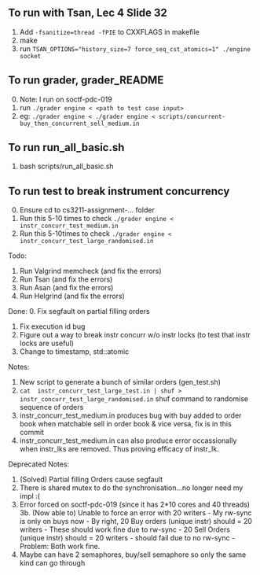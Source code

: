 ## To run with Tsan, Lec 4 Slide 32
1. Add `-fsanitize=thread -fPIE` to CXXFLAGS in makefile
2. make
3. run `TSAN_OPTIONS="history_size=7 force_seq_cst_atomics=1" ./engine socket`


## To run grader, grader_README
0. Note: I run on soctf-pdc-019
1. run `./grader engine < <path to test case input>`
2. eg: `./grader engine < ./grader engine < scripts/concurrent-buy_then_concurrent_sell_medium.in`

## To run run_all_basic.sh
1. bash scripts/run_all_basic.sh

## To run test to break instrument concurrency
0. Ensure cd to cs3211-assignment-... folder
1. Run this 5-10 times to check `./grader engine < instr_concurr_test_medium.in`
2. Run this 5-10times to check `./grader engine < instr_concurr_test_large_randomised.in`


Todo:

1. Run Valgrind memcheck (and fix the errors)
2. Run Tsan (and fix the errors)
3. Run Asan (and fix the errors)
4. Run Helgrind (and fix the errors)


Done:
0. Fix segfault on partial filling orders
1. Fix execution id bug
2. Figure out a way to break instr concurr w/o instr locks (to test that instr locks are useful)
3. Change to timestamp,  std::atomic<int>

Notes:
1. New script to generate a bunch of similar orders (gen_test.sh)
2. `cat  instr_concurr_test_large_test.in | shuf > instr_concurr_test_large_randomised.in` shuf command to randomise sequence of orders
3. instr_concurr_test_medium.in produces bug with buy added to order book when matchable sell in order book & vice versa, fix is in this commit
4. instr_concurr_test_medium.in can also produce error occassionally when instr_lks are removed. Thus proving efficacy of instr_lk.


Deprecated Notes:

1. (Solved) Partial filling Orders cause segfault
2. There is shared mutex to do the synchronisation...no longer need my impl :(
3. Error forced on soctf-pdc-019 (since it has 2*10 cores and 40 threads)
	3b. (Now able to) Unable to force an error with 20 writers
		- My rw-sync is only on buys now
		- By right, 20 Buy orders (unique instr) should = 20 writers
			- These should work fine due to rw-sync
		- 20 Sell Orders (unique instr) should = 20 writers
			- should fail due to no rw-sync
		- Problem: Both work fine.
4. Maybe can have 2 semaphores, buy/sell semaphore so only the same kind can go through